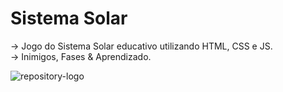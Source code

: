 # Sistema Solar
→ Jogo do Sistema Solar educativo utilizando HTML, CSS e JS.
<br>
→ Inimigos, Fases & Aprendizado.

 ![repository-logo](https://user-images.githubusercontent.com/71238693/222616294-cac55579-4039-4091-8f0b-f649034ff87a.png)
